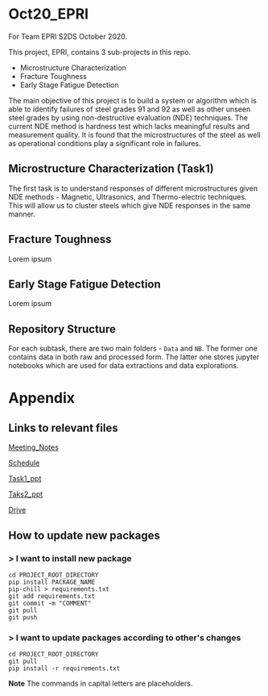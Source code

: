 # Oct20_EPRI
For Team EPRI S2DS October 2020.


This project, EPRI, contains 3 sub-projects in this repo.
 * Microstructure Characterization
 * Fracture Toughness
 * Early Stage Fatigue Detection
 
The main objective of this project is to build a system or algorithm which is able to identify failures of steel grades 91 and 92 as well as other unseen steel grades by using non-destructive evaluation (NDE) techniques. The current NDE method is hardness test which lacks meaningful results and measurement quality. It is found that the microstructures of the steel as well as operational conditions play a significant role in failures.

## Microstructure Characterization (Task1)
The first task is to understand responses of different microstructures given NDE methods - Magnetic, Ultrasonics, and Thermo-electric techniques. This will allow us to cluster steels which give NDE responses in the same manner.



## Fracture Toughness
Lorem ipsum



## Early Stage Fatigue Detection
Lorem ipsum


## Repository Structure
For each subtask, there are two main folders - `Data` and `NB`. The former one contains data in both raw and processed form. The latter one stores jupyter notebooks which are used for data extractions and data explorations.

# Appendix

## Links to relevant files

[Meeting_Notes](https://docs.google.com/document/d/1_8HSxKLifdZpNco2R6hCWIW6vQlPRSUpxpNqa5SYH8E)

[Schedule](https://docs.google.com/document/d/1Up_pa0ke6wyo4jn19nN48EyxbP5PSi_h/edit)

[Task1_ppt](https://docs.google.com/presentation/d/1QcZ-V8CXSpTUVbvfbHhydaB4qMhmnLku/edit?usp=drive_web&ouid=108700018416396420286&dls=true)

[Taks2_ppt](https://drive.google.com/drive/folders/1trCtQS9SmXAruXdWSbc9mPTWhp05Srtz?ths=true)

[Drive](https://drive.google.com/drive/folders/18NV_jjDFdq_Y-7V8B-2fPNCj60IIbeJs)

## How to update new packages

### > I want to install new package

```
cd PROJECT_ROOT_DIRECTORY
pip install PACKAGE_NAME
pip-chill > requirements.txt
git add requirements.txt
git commit -m "COMMENT"
git pull
git push
```
### > I want to update packages according to other's changes
```
cd PROJECT_ROOT_DIRECTORY
git pull
pip install -r requirements.txt
```
**Note** The commands in capital letters are placeholders.
